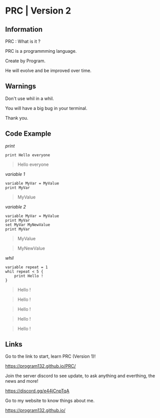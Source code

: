 # PRC | Version 2



## Information

PRC : What is it ?

PRC is a programmming language.

Create by Program.

He will evolve and be improved over time.


## Warnings

Don't use whil in a whil.

You will have a big bug in your terminal.

Thank you.



## Code Example

_print_

    print Hello everyone

>Hello everyone



_variable 1_

    variable MyVar = MyValue
    print MyVar

>MyValue



_variable 2_

    variable MyVar = MyValue
    print MyVar
    set MyVar MyNewValue
    print MyVar

>MyValue

>MyNewValue



_whil_

    variable repeat = 1
    whil repeat < 5 {
        print Hello !
    }
    

>Hello !

>Hello !

>Hello !

>Hello !

>Hello !




## Links

Go to the link to start, learn PRC (Version 1)!

https://program132.github.io/PRC/

Join the server discord to see update, to ask anything and everthing, the news and more!

https://discord.gg/e44jCnpTqA

Go to my website to know things about me.

https://program132.github.io/
